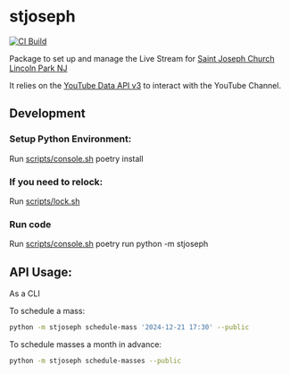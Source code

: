 # stjoseph

[![CI Build](https://github.com/rcolfin/stjosephchurch/actions/workflows/ci.yml/badge.svg)](https://github.com/stjosephchurch/python/actions/workflows/ci.yml)

Package to set up and manage the Live Stream for [Saint Joseph Church Lincoln Park NJ](https://www.youtube.com/@saintjosephchurchlincolnpa905)

It relies on the [YouTube Data API v3](https://developers.google.com/youtube/v3) to interact with the YouTube Channel.

## Development

### Setup Python Environment:

Run [scripts/console.sh](../scripts/console.sh) poetry install

### If you need to relock:

Run [scripts/lock.sh](../scripts/lock.sh)

### Run code

Run [scripts/console.sh](../scripts/console.sh) poetry run python -m stjoseph


## API Usage:

As a CLI

To schedule a mass:

```sh
python -m stjoseph schedule-mass '2024-12-21 17:30' --public
```

To schedule masses a month in advance:

```sh
python -m stjoseph schedule-masses --public
```
